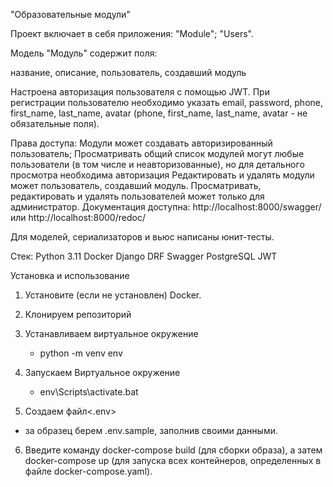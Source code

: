  "Образовательные модули"

Проект включает в себя приложения:
"Module";
"Users".


Модель "Модуль" содержит поля:

название,
описание,
пользователь, создавший модуль

Настроена авторизация пользователя с помощью JWT.
При регистрации пользователю необходимо указать email, password, phone, first_name, last_name, avatar (phone, first_name, last_name, avatar - не обязательные поля).

Права доступа:
Модули может создавать авторизированный пользователь;
Просматривать общий список модулей могут любые пользователи (в том числе и неавторизованные), но для детального просмотра необходима авторизация
Редактировать и удалять модули может пользователь, создавший модуль.
Просматривать, редактировать и удалять пользователей может только для администратор.
Документация доступна:
http://localhost:8000/swagger/
или
http://localhost:8000/redoc/

Для моделей, сериализаторов и вьюс написаны юнит-тесты.

Стек:
Python 3.11
Docker
Django
DRF
Swagger
PostgreSQL
JWT

Установка и использование
1. Установите (если не установлен) Docker.

2. Клонируем репозиторий

3. Устанавливаем виртуальное окружение
   - python -m venv env
4. Запускаем Виртуальное окружение
   - env\Scripts\activate.bat
5. Создаем файл<.env>
  - за образец берем .env.sample, заполнив своими данными.

6. Введите команду docker-compose build  (для сборки образа), а затем docker-compose up (для запуска всех контейнеров, определенных в файле docker-compose.yaml).
